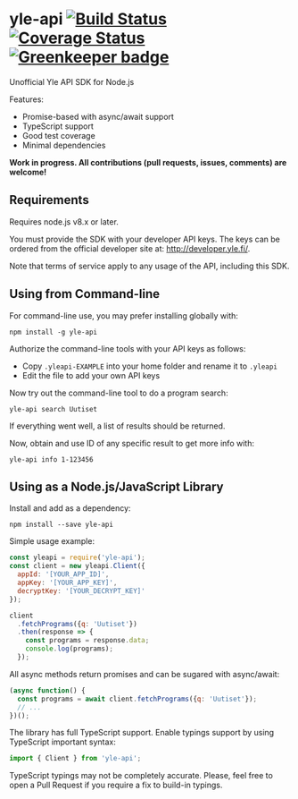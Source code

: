 # yle-api [![Build Status](https://travis-ci.org/jsalonen/yle-api.svg?branch=master&cachebust=1)](https://travis-ci.org/jsalonen/yle-api) [![Coverage Status](https://coveralls.io/repos/github/jsalonen/yle-api/badge.svg?branch=master)](https://coveralls.io/github/jsalonen/yle-api?branch=master) [![Greenkeeper badge](https://badges.greenkeeper.io/jsalonen/yle-api.svg)](https://greenkeeper.io/)
 
Unofficial Yle API SDK for Node.js

Features:

- Promise-based with async/await support
- TypeScript support
- Good test coverage
- Minimal dependencies

**Work in progress. All contributions (pull requests, issues, comments) are welcome!**

## Requirements

Requires node.js v8.x or later.

You must provide the SDK with your developer API keys. The keys can be ordered from the official developer site at: http://developer.yle.fi/.

Note that terms of service apply to any usage of the API, including this SDK.

## Using from Command-line

For command-line use, you may prefer installing globally with:

    npm install -g yle-api

Authorize the command-line tools with your API keys as follows:

- Copy `.yleapi-EXAMPLE` into your home folder and rename it to `.yleapi`
- Edit the file to add your own API keys

Now try out the command-line tool to do a program search:

	yle-api search Uutiset

If everything went well, a list of results should be returned.

Now, obtain and use ID of any specific result to get more info with:

	yle-api info 1-123456

## Using as a Node.js/JavaScript Library

Install and add as a dependency:

    npm install --save yle-api

Simple usage example:

```js
const yleapi = require('yle-api');
const client = new yleapi.Client({
  appId: '[YOUR_APP_ID]',
  appKey: '[YOUR_APP_KEY]',
  decryptKey: '[YOUR_DECRYPT_KEY]'
});

client
  .fetchPrograms({q: 'Uutiset'})
  .then(response => {
    const programs = response.data;
    console.log(programs);
  });
```

All async methods return promises and can be sugared with async/await:

```js
(async function() {
  const programs = await client.fetchPrograms({q: 'Uutiset'});
  // ...
})();
```

The library has full TypeScript support. Enable typings support by using TypeScript important syntax:

```ts
import { Client } from 'yle-api';
```

TypeScript typings may not be completely accurate. Please, feel free to open a Pull Request if you
require a fix to build-in typings.
